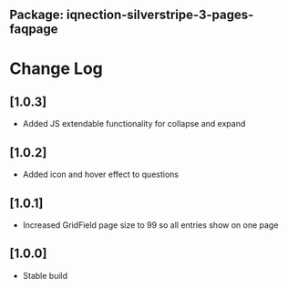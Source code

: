 ## Package: iqnection-silverstripe-3-pages-faqpage
# Change Log


## [1.0.3]
- Added JS extendable functionality for collapse and expand

## [1.0.2]
- Added icon and hover effect to questions

## [1.0.1]
- Increased GridField page size to 99 so all entries show on one page

## [1.0.0]
- Stable build